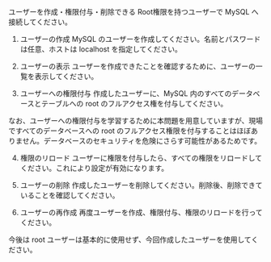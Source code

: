 ユーザーを作成・権限付与・削除できる
Root権限を持つユーザーで MySQL へ接続してください。

1. ユーザーの作成
MySQL のユーザーを作成してください。名前とパスワードは任意、ホストは localhost を指定してください。

2. ユーザーの表示
ユーザーを作成できたことを確認するために、ユーザーの一覧を表示してください。

3. ユーザーへの権限付与
作成したユーザーに、MySQL 内のすべてのデータベースとテーブルへの root のフルアクセス権を付与してください。

なお、ユーザーへの権限付与を学習するために本問題を用意していますが、現場ですべてのデータベースへの root のフルアクセス権限を付与することはほぼありません。データベースのセキュリティを危険にさらす可能性があるためです。

4. 権限のリロード
ユーザーに権限を付与したら、すべての権限をリロードしてください。これにより設定が有効になります。

5. ユーザーの削除
作成したユーザーを削除してください。削除後、削除できていることを確認してください。

6. ユーザーの再作成
再度ユーザーを作成、権限付与、権限のリロードを行ってください。

今後は root ユーザーは基本的に使用せず、今回作成したユーザーを使用してください。

